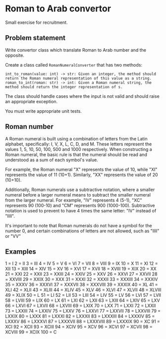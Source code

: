 # Roman to Arab convertor

Small exercise for recruitment.

## Problem statement

Write convertor class which translate Roman to Arab number and the opposite.

Create a class called `RomanNumeralConverter` that has two methods:

    int_to_roman(value: int) -> str: Given an integer, the method should return the Roman numeral representation of this value as a string.
    roman_to_int(roman: str) -> int: Given a Roman numeral string, the method should return the integer representation of s.

The class should handle cases where the input is not valid and should raise an appropriate exception.

You must write appropriate unit tests.

## Roman number

A Roman numeral is built using a combination of letters from the Latin alphabet, specifically: I, V, X, L, C, D, and M. These letters represent the values 1, 5, 10, 50, 100, 500 and 1000 respectively. When constructing a Roman numeral, the basic rule is that the numeral should be read and understood as a sum of each symbol's value.

For example, the Roman numeral "X" represents the value of 10, while "XI" represents the value of 11 (10+1). Similarly, "XX" represents the value of 20 (10+10).

Additionally, Roman numerals use a subtractive notation, where a smaller numeral before a larger numeral means to subtract the smaller numeral from the larger numeral. For example, "IV" represents 4 (5-1), "XC" represents 90 (100-10) and "CM" represents 900 (1000-100).
Subtractive notation is used to prevent to have 4 times the same letter: "IV" instead of "IIII".

It's important to note that Roman numerals do not have a symbol for the number 0, and certain combinations of letters are not allowed, such as "IIII" or "VV"

## Examples

1 = I 	2 = II 	3 = III 	4 = IV 	5 = V
6 = VI 	7 = VII 	8 = VIII 	9 = IX 	10 = X
11 = XI 	12 = XII 	13 = XIII 	14 = XIV 	15 = XV
16 = XVI 	17 = XVII 	18 = XVIII 	19 = XIX 	20 = XX
21 = XXI 	22 = XXII 	23 = XXIII 	24 = XXIV 	25 = XXV
26 = XXVI 	27 = XXVII 	28 = XXVIII 	29 = XXIX 	30 = XXX
31 = XXXI 	32 = XXXII 	33 = XXXIII 	34 = XXXIV 	35 = XXXV
36 = XXXVI 	37 = XXXVII 	38 = XXXVIII 	39 = XXXIX 	40 = XL
41 = XLI 	42 = XLII 	43 = XLIII 	44 = XLIV 	45 = XLV
46 = XLVI 	47 = XLVII 	48 = XLVIII 	49 = XLIX 	50 = L
51 = LI 	52 = LII 	53 = LIII 	54 = LIV 	55 = LV
56 = LVI 	57 = LVII 	58 = LVIII 	59 = LIX 	60 = LX
61 = LXI 	62 = LXII 	63 = LXIII 	64 = LXIV 	65 = LXV
66 = LXVI 	67 = LXVII 	68 = LXVIII 	69 = LXIX 	70 = LXX
71 = LXXI 	72 = LXXII 	73 = LXXIII 	74 = LXXIV 	75 = LXXV
76 = LXXVI 	77 = LXXVII 	78 = LXXVIII 	79 = LXXIX 	80 = LXXX
81 = LXXXI 	82 = LXXXII 	83 = LXXXIII 	84 = LXXXIV 	85 = LXXXV
86 = LXXXVI 	87 = LXXXVII 	88 = LXXXVIII 	89 = LXXXIX 	90 = XC
91 = XCI 	92 = XCII 	93 = XCIII 	94 = XCIV 	95 = XCV
96 = XCVI 	97 = XCVII 	98 = XCVIII 	99 = XCIX 	100 = C
